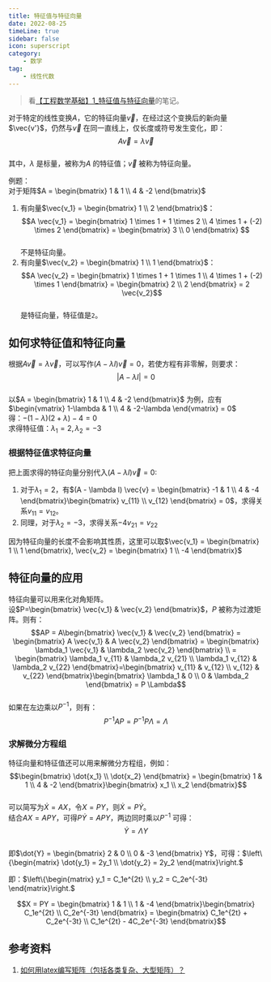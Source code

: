 ```yaml
---  
title: 特征值与特征向量  
date: 2022-08-25   
timeLine: true
sidebar: false  
icon: superscript
category:  
    - 数学    
tag:   
    - 线性代数    
---    
```


> 看[【工程数学基础】1_特征值与特征向量](https://www.bilibili.com/video/BV1fx41137Zm)的笔记。  


对于特定的线性变换$A$，它的特征向量$\vec{v}$，在经过这个变换后的新向量$\vec{v'}$，仍然与$\vec{v}$ 在同一直线上，仅长度或符号发生变化，即：  
$$A\vec{v} = \lambda \vec{v}$$  
其中，$\lambda$ 是标量，被称为$A$ 的特征值；$\vec{v}$ 被称为特征向量。  

例题：  
对于矩阵$A = \begin{bmatrix}
    1 & 1  \\  
    4 & -2
\end{bmatrix}$  
1. 有向量$\vec{v_1} = \begin{bmatrix}
    1 \\
    2
\end{bmatrix}$：  
$$A \vec{v_1} = \begin{bmatrix}
    1 \times 1 + 1 \times 2 \\
    4 \times 1 + (-2) \times 2
\end{bmatrix} = \begin{bmatrix}
    3 \\
    0
\end{bmatrix} $$  
不是特征向量。  
2. 有向量$\vec{v_2} = \begin{bmatrix}
    1 \\
    1
\end{bmatrix}$：  
$$A \vec{v_2} = \begin{bmatrix}
    1 \times 1 + 1 \times 1 \\
    4 \times 1 + (-2) \times 1
\end{bmatrix} = \begin{bmatrix}
    2 \\
    2
\end{bmatrix} = 2 \vec{v_2}$$  
是特征向量，特征值是`2`。  

## 如何求特征值和特征向量  
根据$A\vec{v} = \lambda \vec{v}$，可以写作$(A - \lambda I) \vec{v} = 0$，若使方程有非零解，则要求：  
$$|A - \lambda I| = 0$$  
以$A = \begin{bmatrix}
    1 & 1  \\  
    4 & -2
\end{bmatrix}$ 为例，应有$\begin{vmatrix}
    1-\lambda & 1  \\  
    4 & -2-\lambda
\end{vmatrix} = 0$  
得：$-(1-\lambda)(2+\lambda)-4 = 0$  
求得特征值：$\lambda_1 = 2, \lambda_2 = -3$    

### 根据特征值求特征向量  
把上面求得的特征向量分别代入$(A - \lambda I) \vec{v} = 0$:  
1. 对于$\lambda_1 = 2$，有$(A - \lambda I) \vec{v} = \begin{bmatrix}
    -1 & 1  \\
    4 & -4
\end{bmatrix}\begin{bmatrix}
    v_{11} \\
    v_{12}
\end{bmatrix} = 0$，求得关系$v_{11} = v_{12}$。  
2. 同理，对于$\lambda_2 = -3$，求得关系$-4v_{21} = v_{22}$  

因为特征向量的长度不会影响其性质，这里可以取$\vec{v_1} = \begin{bmatrix}
    1 \\
    1
\end{bmatrix}, \vec{v_2} = \begin{bmatrix}
    1 \\
    -4
\end{bmatrix}$

## 特征向量的应用  
特征向量可以用来化对角矩阵。  
设$P=\begin{bmatrix}  
    \vec{v_1} & \vec{v_2}
\end{bmatrix}$，$P$ 被称为过渡矩阵。则有：  
$$AP = A\begin{bmatrix}
    \vec{v_1} & \vec{v_2}
\end{bmatrix} = \begin{bmatrix}
    A \vec{v_1} & A \vec{v_2}
\end{bmatrix} = \begin{bmatrix}
    \lambda_1 \vec{v_1} & \lambda_2 \vec{v_2}
\end{bmatrix} \\  
= \begin{bmatrix}
    \lambda_1 v_{11} & \lambda_2 v_{21}  \\  
    \lambda_1 v_{12} & \lambda_2 v_{22}
\end{bmatrix}=\begin{bmatrix}
    v_{11} & v_{12}  \\  
    v_{12} & v_{22}
\end{bmatrix}\begin{bmatrix}
    \lambda_1 & 0 \\  
    0 & \lambda_2
\end{bmatrix} = P \Lambda$$  
如果在左边乘以$P^{-1}$，则有：  
$$P^{-1} A P = P^{-1} P \Lambda = \Lambda$$  

### 求解微分方程组  
特征向量和特征值还可以用来解微分方程组，例如：  
$$\begin{bmatrix}
    \dot{x_1} \\
    \dot{x_2}
\end{bmatrix} = \begin{bmatrix}
    1 & 1 \\
    4 & -2
\end{bmatrix}\begin{bmatrix}
    x_1 \\
    x_2
\end{bmatrix}$$  
可以简写为$\dot{X} = A X$，令$X = P Y$，则$\dot{X} = P \dot{Y}$。  
结合$A X = A P Y$，可得$P \dot{Y} = A P Y$，两边同时乘以$P^{-1}$ 可得：  
$$\dot{Y} = \Lambda Y$$  
即$\dot{Y} = \begin{bmatrix}
    2 & 0 \\
    0 & -3
\end{bmatrix} Y$，可得：$\left\{\begin{matrix}  
    \dot{y_1} = 2y_1  \\
    \dot{y_2} = 2y_2
\end{matrix}\right.$    
  
  
即：$\left\{\begin{matrix}  
    y_1 = C_1e^{2t}  \\
    y_2 = C_2e^{-3t}  
\end{matrix}\right.$  

$$X = PY = \begin{bmatrix}
    1 & 1 \\
    1 & -4
\end{bmatrix}\begin{bmatrix}
    C_1e^{2t}  \\
    C_2e^{-3t} 
\end{bmatrix} = \begin{bmatrix}
    C_1e^{2t} + C_2e^{-3t}  \\
    C_1e^{2t} - 4C_2e^{-3t} 
\end{bmatrix}$$


## 参考资料 
1. [如何用latex编写矩阵（包括各类复杂、大型矩阵）？](https://zhuanlan.zhihu.com/p/266267223)